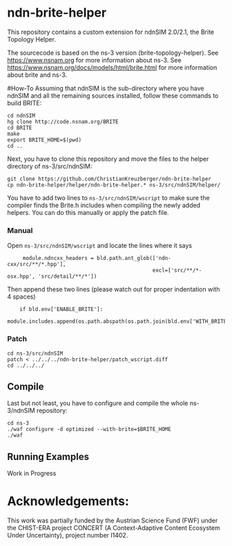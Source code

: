 # ndn-brite-helper
This repository contains a custom extension for ndnSIM 2.0/2.1, the Brite Topology Helper.

 The sourcecode is based on the ns-3 version (brite-topology-helper). See https://www.nsnam.org for more information about ns-3. See https://www.nsnam.org/docs/models/html/brite.html for more information about brite and ns-3.

#How-To
Assuming that ndnSIM is the sub-directory where you have ndnSIM and all the remaining sources installed, follow these commands to build BRITE:

	cd ndnSIM
	hg clone http://code.nsnam.org/BRITE
	cd BRITE
	make
	export BRITE_HOME=$(pwd)
	cd ..

Next, you have to clone this repository and move the files to the helper directory of ns-3/src/ndnSIM:

	git clone https://github.com/ChristianKreuzberger/ndn-brite-helper
	cp ndn-brite-helper/helper/ndn-brite-helper.* ns-3/src/ndnSIM/helper/


You have to add two lines to ```ns-3/src/ndnSIM/wscript``` to make sure the compiler finds the Brite.h includes when compiling the newly added helpers. You can do this manually or apply the patch file.
### Manual
Open ```ns-3/src/ndnSIM/wscript``` and locate the lines where it says
```
     module.ndncxx_headers = bld.path.ant_glob(['ndn-cxx/src/**/*.hpp'],
                                               excl=['src/**/*-osx.hpp', 'src/detail/**/*'])
```

Then append these two lines (please watch out for proper indentation with 4 spaces)
```
    if bld.env['ENABLE_BRITE']:
        module.includes.append(os.path.abspath(os.path.join(bld.env['WITH_BRITE'],'.')))
```
### Patch

	cd ns-3/src/ndnSIM
	patch < ../../../ndn-brite-helper/patch_wscript.diff
	cd ../../../

## Compile

Last but not least, you have to configure and compile the whole ns-3/ndnSIM repository:

	cd ns-3
	./waf configure -d optimized --with-brite=$BRITE_HOME
	./waf


## Running Examples
Work in Progress


# Acknowledgements:
 This work was partially funded by the Austrian Science Fund (FWF) under the CHIST-ERA project CONCERT (A Context-Adaptive Content Ecosystem Under Uncertainty), project number I1402.

